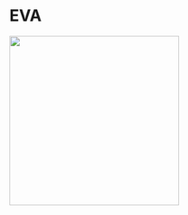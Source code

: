 # EVA
<image src="https://ci.appveyor.com/api/projects/status/32r7s2skrgm9ubva?svg=true" width="300">
